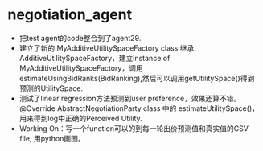 # negotiation_agent

- 把test agent的code整合到了agent29.
- 建立了新的 MyAdditiveUtilitySpaceFactory class 继承 AdditiveUtilitySpaceFactory，建立instance of MyAdditiveUtilitySpaceFactory，调用estimateUsingBidRanks(BidRanking),然后可以调用getUtilitySpace()得到预测的UtilitySpace.
- 测试了linear regression方法预测到user preference，效果还算不错。@Override AbstractNegotiationParty class 中的 estimateUtilitySpace()，用来得到log中正确的Perceived Utility.
- Working On：写一个function可以的到每一轮出价预测值和真实值的CSV file, 用python画图。

